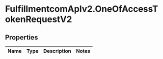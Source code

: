 # FulfillmentcomApIv2.OneOfAccessTokenRequestV2

## Properties
Name | Type | Description | Notes
------------ | ------------- | ------------- | -------------
